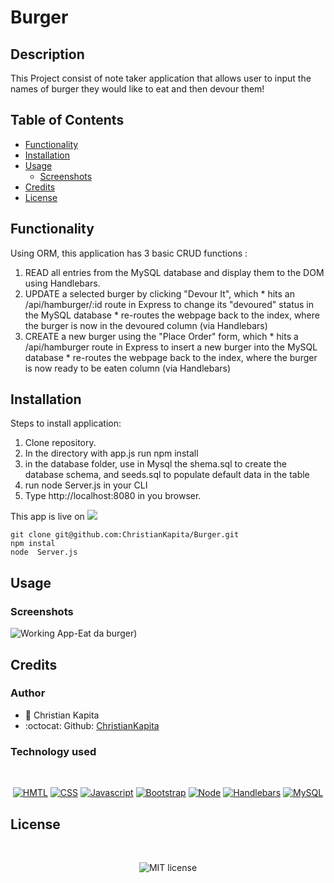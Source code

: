 # Burger

## Description

This Project consist of note taker  application that allows user to input the names of burger they would like to eat and then devour them!

## Table of Contents
* [Functionality](#Functionality)
* [Installation](#installation)
* [Usage](#usage)
    * [Screenshots](#screenshots)
* [Credits](#credits)
* [License](#license)

## Functionality

Using ORM, this application has 3 basic CRUD functions : 

1. READ all entries from the MySQL database and display them to the DOM using Handlebars.
2. UPDATE a selected burger by clicking "Devour It", which * hits an /api/hamburger/:id route in Express to change its "devoured" status in the MySQL database * re-routes the webpage back to the index, where the burger is now in the devoured column (via Handlebars)
3. CREATE a new burger using the "Place Order" form, which * hits a /api/hamburger route in Express to insert a new burger into the MySQL database * re-routes the webpage back to the index, where the burger is now ready to be eaten column (via Handlebars)

## Installation

Steps to install application:
1. Clone repository.
2. In the directory with app.js run npm install
3. in the database folder, use in Mysql the shema.sql to create the database schema, and seeds.sql to populate default data in the table
4.  run node Server.js in your CLI
5. Type http://localhost:8080 in you browser.

This app is live on <a href="https://blooming-cliffs-57891.herokuapp.com/"><img src="https://img.shields.io/badge/Heroku-430098?style=for-the-badge&logo=heroku&logoColor=white"/></a>

```
git clone git@github.com:ChristianKapita/Burger.git
npm instal
node  Server.js

```

## Usage
### Screenshots


![Working App-Eat da burger](https://user-images.githubusercontent.com/73804862/110275497-24de2d00-7f9f-11eb-93ba-4844e2a93b56.PNG))

## Credits

### Author

- 💼 Christian Kapita
- :octocat: Github: [ChristianKapita](https://github.com/ChristianKapita)


### Technology used

</br>
<p align="center">
    <a href="https://developer.mozilla.org/en-US/docs/Web/HTML"><img src="https://img.shields.io/badge/-HTML-orange?style=for-the-badge"  alt="HMTL" /></a>
    <a href="https://developer.mozilla.org/en-US/docs/Web/CSS"><img src="https://img.shields.io/badge/-CSS-blue?style=for-the-badge" alt="CSS" /></a>
    <a href="https://www.javascript.com/"><img src="https://img.shields.io/badge/-Javascript-yellow?style=for-the-badge" alt="Javascript" /></a>
    <a href="https://getbootstrap.com/"><img src="https://img.shields.io/badge/-Bootstrap-blueviolet?style=for-the-badge" alt="Bootstrap" /></a>
    <a href="https://nodejs.org/en/"><img src="https://img.shields.io/badge/-Node-orange?style=for-the-badge" alt="Node" /></a>
    <a href="https://www.npmjs.com/package/inquirer"><img src="https://img.shields.io/badge/-Handlebars-blue?style=for-the-badge" alt="Handlebars" /></a>
  <a href="https://www.mysql.com/"><img alt="MySQL" src="https://img.shields.io/badge/mysql-%2300f.svg?&style=for-the-badge&logo=mysql&logoColor=white" alt="Mysql" /></a>
</p>

## License

</br>
<p align="center">
    <img align="center" src="https://img.shields.io/github/license/kqarlos/team-profile-generator?style=for-the-badge" alt="MIT license" />
</p>
